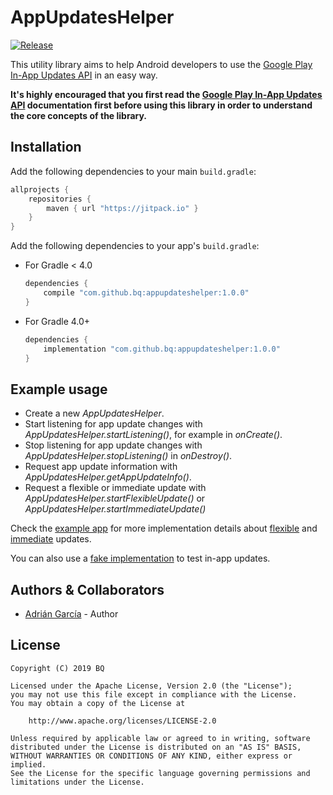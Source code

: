 # AppUpdatesHelper
[![Release](https://jitpack.io/v/bq/appupdateshelper.svg)](https://jitpack.io/#bq/appupdateshelper)

This utility library aims to help Android developers to use the [Google Play In-App Updates API](https://developer.android.com/guide/app-bundle/in-app-updates) in an easy way.

**It's highly encouraged that you first read the [Google Play In-App Updates API](https://developer.android.com/guide/app-bundle/in-app-updates) documentation first before using this library in order to understand the core concepts of the library.**

## Installation
Add the following dependencies to your main `build.gradle`:
```groovy
allprojects {
    repositories {
        maven { url "https://jitpack.io" }
    }
}
```

Add the following dependencies to your app's `build.gradle`:

* For Gradle < 4.0
    ```groovy
    dependencies {
        compile "com.github.bq:appupdateshelper:1.0.0"
    }
    ```

* For Gradle 4.0+
    ```groovy
    dependencies {
        implementation "com.github.bq:appupdateshelper:1.0.0"
    }
    ```

## Example usage
* Create a new _AppUpdatesHelper_.
* Start listening for app update changes with _AppUpdatesHelper.startListening()_, for example in _onCreate()_.
* Stop listening for app update changes with _AppUpdatesHelper.stopListening()_ in _onDestroy()_.
* Request app update information with _AppUpdatesHelper.getAppUpdateInfo()_.
* Request a flexible or immediate update with _AppUpdatesHelper.startFlexibleUpdate()_ or _AppUpdatesHelper.startImmediateUpdate()_

Check the [example app](app) for more implementation details about [flexible](app/src/main/kotlin/com/bq/appupdateshelper/flexible/FlexibleUpdateActivity.kt)
and [immediate](app/src/main/kotlin/com/bq/appupdateshelper/immediate/ImmediateUpdateActivity.kt) updates.

You can also use a [fake implementation](app/src/main/kotlin/com/bq/appupdateshelper/fake/FakeUpdateActivity.kt) to test in-app updates.

## Authors & Collaborators
* [Adrián García](https://github.com/adriangl) - Author

## License
```
Copyright (C) 2019 BQ

Licensed under the Apache License, Version 2.0 (the "License");
you may not use this file except in compliance with the License.
You may obtain a copy of the License at

    http://www.apache.org/licenses/LICENSE-2.0

Unless required by applicable law or agreed to in writing, software
distributed under the License is distributed on an "AS IS" BASIS,
WITHOUT WARRANTIES OR CONDITIONS OF ANY KIND, either express or implied.
See the License for the specific language governing permissions and
limitations under the License.
```